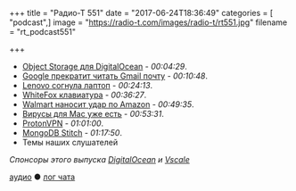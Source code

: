 +++
title = "Радио-Т 551"
date = "2017-06-24T18:36:49"
categories = [ "podcast",]
image = "https://radio-t.com/images/radio-t/rt551.jpg"
filename = "rt_podcast551"

+++

- [Object Storage для DigitalOcean](https://www.digitalocean.com/products/storage/object-storage/) - *00:04:29*.
- [Google прекратит читать Gmail почту](https://techcrunch.com/2017/06/23/google-has-all-the-data-it-needs-will-stop-scanning-gmail-inboxes/) - *00:10:48*.
- [Lenovo согнула лаптоп](http://mashable.com/2017/06/20/lenovo-folding-laptop-concept/) - *00:24:13*.
- [WhiteFox клавиатура](https://www.kickstarter.com/projects/lekashman/whitefox-mechanical-keyboard) - *00:36:27*.
- [Walmart наносит удар по Amazon](http://www.businessinsider.com/walmart-tells-its-tech-providers-to-stop-using-amazon-services-2017-6) - *00:49:35*.
- [Вирусы для Mac уже есть](http://bgr.com/2017/06/23/mac-malware-increase-2017/) - *00:53:31*.
- [ProtonVPN](https://protonvpn.com/blog/free-vpn-service-launch/) - *01:01:00*.
- [MongoDB Stitch](https://thenextweb.com/dd/2017/06/20/mongodb-launches-stitch-put-rad-non-relational-databases/) - *01:17:50*.
- Темы наших слушателей

*Спонсоры этого выпуска [DigitalOcean](https://www.digitalocean.com) и [Vscale](http://bit.ly/radio-t_vscale)*

[аудио](http://cdn.radio-t.com/rt_podcast551.mp3) ● [лог чата](http://chat.radio-t.com/logs/radio-t-551.html)
<audio src="http://cdn.radio-t.com/rt_podcast551.mp3" preload="none"></audio>